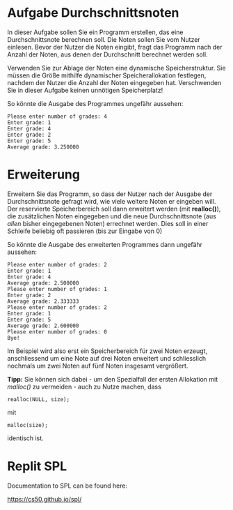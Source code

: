 # Aufgabe Durchschnittsnoten

In dieser Aufgabe sollen Sie ein Programm erstellen, das eine Durchschnittsnote berechnen soll. Die Noten sollen Sie vom Nutzer einlesen. Bevor der Nutzer die Noten eingibt, fragt das Programm nach der Anzahl der Noten, aus denen der Durchschnitt berechnet werden soll.

Verwenden Sie zur Ablage der Noten eine dynamische Speicherstruktur. Sie müssen die Größe mithilfe dynamischer Speicherallokation festlegen, nachdem der Nutzer die Anzahl der Noten eingegeben hat. Verschwenden Sie in dieser Aufgabe keinen unnötigen Speicherplatz!

So könnte die Ausgabe des Programmes ungefähr aussehen:

    Please enter number of grades: 4
    Enter grade: 1
    Enter grade: 4
    Enter grade: 2
    Enter grade: 5
    Average grade: 3.250000

# Erweiterung

Erweitern Sie das Programm, so dass der Nutzer nach der Ausgabe der Durchschnittsnote gefragt wird, wie viele weitere Noten er eingeben will. Der reservierte Speicherbereich soll dann erweitert werden (mit **realloc()**), die zusätzlichen Noten eingegeben und die neue Durchschnittsnote (aus *allen* bisher eingegebenen Noten) errechnet werden. Dies soll in einer Schleife beliebig oft passieren (bis zur Eingabe von 0)

So könnte die Ausgabe des erweiterten Programmes dann ungefähr aussehen:

    Please enter number of grades: 2
    Enter grade: 1
    Enter grade: 4
    Average grade: 2.500000
    Please enter number of grades: 1
    Enter grade: 2
    Average grade: 2.333333
    Please enter number of grades: 2
    Enter grade: 1
    Enter grade: 5
    Average grade: 2.600000
    Please enter number of grades: 0
    Bye!

Im Beispiel wird also erst ein Speicherbereich für zwei Noten erzeugt, anschliessend um eine Note auf drei Noten erweitert und schliesslich nochmals um zwei Noten auf fünf Noten insgesamt vergrößert.

**Tipp:** Sie können sich dabei - um den Spezialfall der ersten Allokation mit *malloc()* zu vermeiden - auch zu Nutze machen, dass 

    realloc(NULL, size);

mit

    malloc(size);

identisch ist.

# Replit SPL

Documentation to SPL can be found here:

https://cs50.github.io/spl/

